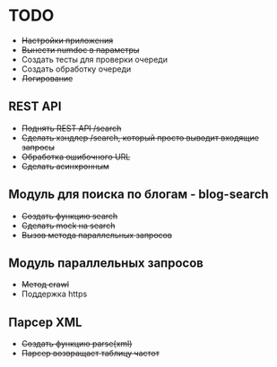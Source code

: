 # TODO

* ~~Настройки приложения~~
* ~~Вынести numdoc в параметры~~
* Создать тесты для проверки очереди
* Создать обработку очереди
* ~~Логирование~~

## REST API
* ~~Поднять REST API /search~~
* ~~Сделать хэндлер /search, который просто выводит входящие запросы~~
* ~~Обработка ошибочного URL~~
* ~~Сделать асинхронным~~ 

## Модуль для поиска по блогам - blog-search
* ~~Создать функцию search~~
* ~~Сделать mock на search~~
* ~~Вызов метода параллельных запросов~~

## Модуль параллельных запросов
* ~~Метод crawl~~
* Поддержка https

## Парсер XML
* ~~Создать функцию parse(xml)~~
* ~~Парсер возвращает таблицу частот~~

